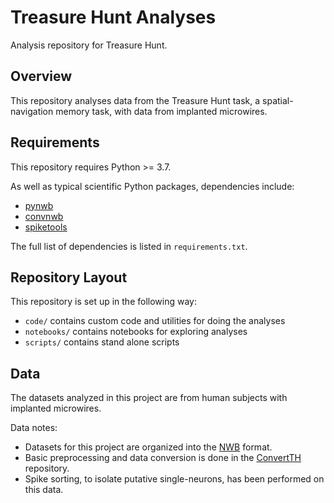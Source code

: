 # Treasure Hunt Analyses

Analysis repository for Treasure Hunt.

## Overview

This repository analyses data from the Treasure Hunt task, a spatial-navigation memory task, with data from implanted microwires.

## Requirements

This repository requires Python >= 3.7.

As well as typical scientific Python packages, dependencies include:
- [pynwb](https://github.com/NeurodataWithoutBorders/pynwb)
- [convnwb](https://github.com/JacobsSU/convnwb)
- [spiketools](https://github.com/spiketools/spiketools)

The full list of dependencies is listed in `requirements.txt`.

## Repository Layout

This repository is set up in the following way:
- `code/` contains custom code and utilities for doing the analyses
- `notebooks/` contains notebooks for exploring analyses
- `scripts/` contains stand alone scripts

## Data

The datasets analyzed in this project are from human subjects with implanted microwires.

Data notes:
- Datasets for this project are organized into the [NWB](https://www.nwb.org/) format.
- Basic preprocessing and data conversion is done in the [ConvertTH](https://github.com/JacobsSU/ConvertTH) repository.
- Spike sorting, to isolate putative single-neurons, has been performed on this data.
